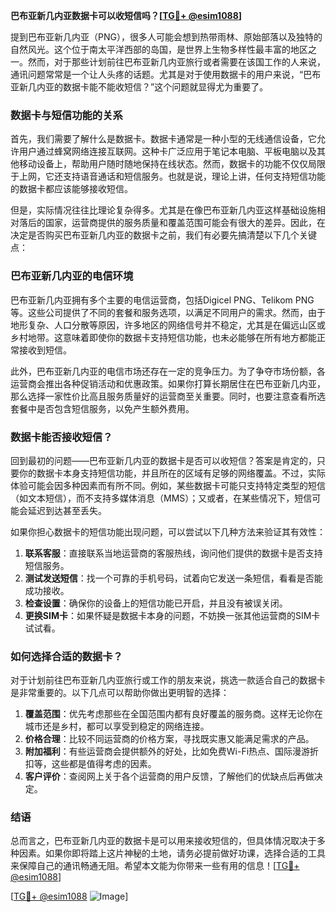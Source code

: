 **巴布亚新几内亚数据卡可以收短信吗？[[TG💪+ @esim1088](https://t.me/s/esim1088)]**

提到巴布亚新几内亚（PNG），很多人可能会想到热带雨林、原始部落以及独特的自然风光。这个位于南太平洋西部的岛国，是世界上生物多样性最丰富的地区之一。然而，对于那些计划前往巴布亚新几内亚旅行或者需要在该国工作的人来说，通讯问题常常是一个让人头疼的话题。尤其是对于使用数据卡的用户来说，“巴布亚新几内亚的数据卡能不能收短信？”这个问题就显得尤为重要了。

### 数据卡与短信功能的关系

首先，我们需要了解什么是数据卡。数据卡通常是一种小型的无线通信设备，它允许用户通过蜂窝网络连接互联网。这种卡广泛应用于笔记本电脑、平板电脑以及其他移动设备上，帮助用户随时随地保持在线状态。然而，数据卡的功能不仅仅局限于上网，它还支持语音通话和短信服务。也就是说，理论上讲，任何支持短信功能的数据卡都应该能够接收短信。

但是，实际情况往往比理论复杂得多。尤其是在像巴布亚新几内亚这样基础设施相对落后的国家，运营商提供的服务质量和覆盖范围可能会有很大的差异。因此，在决定是否购买巴布亚新几内亚的数据卡之前，我们有必要先搞清楚以下几个关键点：

### 巴布亚新几内亚的电信环境

巴布亚新几内亚拥有多个主要的电信运营商，包括Digicel PNG、Telikom PNG等。这些公司提供了不同的套餐和服务选项，以满足不同用户的需求。然而，由于地形复杂、人口分散等原因，许多地区的网络信号并不稳定，尤其是在偏远山区或乡村地带。这意味着即使你的数据卡支持短信功能，也未必能够在所有地方都能正常接收到短信。

此外，巴布亚新几内亚的电信市场还存在一定的竞争压力。为了争夺市场份额，各运营商会推出各种促销活动和优惠政策。如果你打算长期居住在巴布亚新几内亚，那么选择一家性价比高且服务质量好的运营商至关重要。同时，也要注意查看所选套餐中是否包含短信服务，以免产生额外费用。

### 数据卡能否接收短信？

回到最初的问题——巴布亚新几内亚的数据卡是否可以收短信？答案是肯定的，只要你的数据卡本身支持短信功能，并且所在的区域有足够的网络覆盖。不过，实际体验可能会因多种因素而有所不同。例如，某些数据卡可能只支持特定类型的短信（如文本短信），而不支持多媒体消息（MMS）；又或者，在某些情况下，短信可能会延迟到达甚至丢失。

如果你担心数据卡的短信功能出现问题，可以尝试以下几种方法来验证其有效性：

1. **联系客服**：直接联系当地运营商的客服热线，询问他们提供的数据卡是否支持短信服务。
2. **测试发送短信**：找一个可靠的手机号码，试着向它发送一条短信，看看是否能成功接收。
3. **检查设置**：确保你的设备上的短信功能已开启，并且没有被误关闭。
4. **更换SIM卡**：如果怀疑是数据卡本身的问题，不妨换一张其他运营商的SIM卡试试看。

### 如何选择合适的数据卡？

对于计划前往巴布亚新几内亚旅行或工作的朋友来说，挑选一款适合自己的数据卡是非常重要的。以下几点可以帮助你做出更明智的选择：

1. **覆盖范围**：优先考虑那些在全国范围内都有良好覆盖的服务商。这样无论你在城市还是乡村，都可以享受到稳定的网络连接。
2. **价格合理**：比较不同运营商的价格方案，寻找既实惠又能满足需求的产品。
3. **附加福利**：有些运营商会提供额外的好处，比如免费Wi-Fi热点、国际漫游折扣等，这些都是值得考虑的因素。
4. **客户评价**：查阅网上关于各个运营商的用户反馈，了解他们的优缺点后再做决定。

### 结语

总而言之，巴布亚新几内亚的数据卡是可以用来接收短信的，但具体情况取决于多种因素。如果你即将踏上这片神秘的土地，请务必提前做好功课，选择合适的工具来保障自己的通讯畅通无阻。希望本文能为你带来一些有用的信息！[[TG💪+ @esim1088](https://t.me/s/esim1088)]

[[TG💪+ @esim1088](https://t.me/s/esim1088) ![Image](https://i.postimg.cc/4NQfJmqS/Snipaste-2025-05-13-00-14-12.png)]